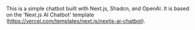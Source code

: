 
This is a simple chatbot built with Next.js, Shadcn, and OpenAI. It is based on the 'Next.js AI Chatbot' template (https://vercel.com/templates/next.js/nextjs-ai-chatbot).

